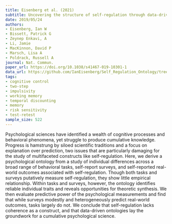 ```yaml
---
title: Eisenberg et al. (2021)
subtitle: Uncovering the structure of self-regulation through data-driven ontology discovery
date: 2019/05/24
authors:
- Eisenberg, Ian W
- Bissett, Patrick G
- Zeynep Enkavi, A
- Li, Jamie
- MacKinnon, David P
- Marsch, Lisa A
- Poldrack, Russell A
journal: Nat. Commun.
paper_url: https://doi.org/10.1038/s41467-019-10301-1
data_url: https://github.com/IanEisenberg/Self_Regulation_Ontology/tree/master/Data/Complete_02-16-2019
tags:
- cognitive control
- two-step
- impulsivity
- working memory
- temporal discounting
- memory
- risk sensitivity
- test-retest
sample_size: 522
---
```


Psychological sciences have identified a wealth of cognitive processes and behavioral phenomena, yet struggle to produce cumulative knowledge. Progress is hamstrung by siloed scientific traditions and a focus on explanation over prediction, two issues that are particularly damaging for the study of multifaceted constructs like self-regulation. Here, we derive a psychological ontology from a study of individual differences across a broad range of behavioral tasks, self-report surveys, and self-reported real-world outcomes associated with self-regulation. Though both tasks and surveys putatively measure self-regulation, they show little empirical relationship. Within tasks and surveys, however, the ontology identifies reliable individual traits and reveals opportunities for theoretic synthesis. We then evaluate predictive power of the psychological measurements and find that while surveys modestly and heterogeneously predict real-world outcomes, tasks largely do not. We conclude that self-regulation lacks coherence as a construct, and that data-driven ontologies lay the groundwork for a cumulative psychological science.

